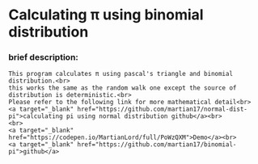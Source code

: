 # Calculating π using binomial distribution  

### brief description:
    This program calculates π using pascal's triangle and binomial distribution.<br>
    this works the same as the random walk one except the source of distribution is deterministic.<br>
    Please refer to the following link for more mathematical detail<br>
    <a target="_blank" href="https://github.com/martian17/normal-dist-pi">calculating pi using normal distribution github</a><br>
    <br>
    <a target="_blank" href="https://codepen.io/MartianLord/full/PoWzQXM">Demo</a><br>
    <a target="_blank" href="https://github.com/martian17/binomial-pi">github</a>
